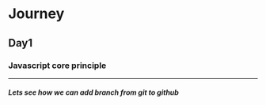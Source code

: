 # Journey 

## Day1

### Javascript core principle
---
##### Lets see how we can add branch from git to github